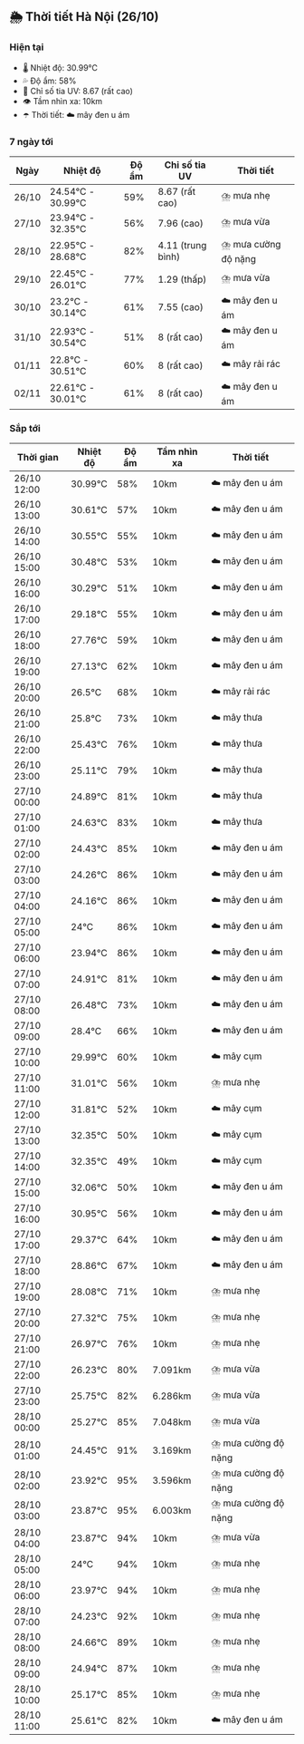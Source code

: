 ## 🌦️ Thời tiết Hà Nội (26/10)

### Hiện tại

- 🌡️ Nhiệt độ: 30.99℃
- 💦 Độ ẩm: 58%
- 🌟 Chỉ số tia UV: 8.67 (rất cao)
- 👁️ Tầm nhìn xa: 10km
- ☂️ Thời tiết: ☁️ mây đen u ám

### 7 ngày tới

| Ngày | Nhiệt độ | Độ ẩm | Chỉ số tia UV | Thời tiết |
| --- | --- | --- | --- | --- |
| 26/10 | 24.54℃ - 30.99℃ | 59% | 8.67 (rất cao) | ⛈️ mưa nhẹ |
| 27/10 | 23.94℃ - 32.35℃ | 56% | 7.96 (cao) | ⛈️ mưa vừa |
| 28/10 | 22.95℃ - 28.68℃ | 82% | 4.11 (trung bình) | ⛈️ mưa cường độ nặng |
| 29/10 | 22.45℃ - 26.01℃ | 77% | 1.29 (thấp) | ⛈️ mưa vừa |
| 30/10 | 23.2℃ - 30.14℃ | 61% | 7.55 (cao) | ☁️ mây đen u ám |
| 31/10 | 22.93℃ - 30.54℃ | 51% | 8 (rất cao) | ☁️ mây đen u ám |
| 01/11 | 22.8℃ - 30.51℃ | 60% | 8 (rất cao) | ☁️ mây rải rác |
| 02/11 | 22.61℃ - 30.01℃ | 61% | 8 (rất cao) | ☁️ mây đen u ám |

### Sắp tới

| Thời gian | Nhiệt độ | Độ ẩm | Tầm nhìn xa | Thời tiết |
| --- | --- | --- | --- | --- |
| 26/10 12:00 | 30.99℃ | 58% | 10km | ☁️ mây đen u ám |
| 26/10 13:00 | 30.61℃ | 57% | 10km | ☁️ mây đen u ám |
| 26/10 14:00 | 30.55℃ | 55% | 10km | ☁️ mây đen u ám |
| 26/10 15:00 | 30.48℃ | 53% | 10km | ☁️ mây đen u ám |
| 26/10 16:00 | 30.29℃ | 51% | 10km | ☁️ mây đen u ám |
| 26/10 17:00 | 29.18℃ | 55% | 10km | ☁️ mây đen u ám |
| 26/10 18:00 | 27.76℃ | 59% | 10km | ☁️ mây đen u ám |
| 26/10 19:00 | 27.13℃ | 62% | 10km | ☁️ mây đen u ám |
| 26/10 20:00 | 26.5℃ | 68% | 10km | ☁️ mây rải rác |
| 26/10 21:00 | 25.8℃ | 73% | 10km | ☁️ mây thưa |
| 26/10 22:00 | 25.43℃ | 76% | 10km | ☁️ mây thưa |
| 26/10 23:00 | 25.11℃ | 79% | 10km | ☁️ mây thưa |
| 27/10 00:00 | 24.89℃ | 81% | 10km | ☁️ mây thưa |
| 27/10 01:00 | 24.63℃ | 83% | 10km | ☁️ mây thưa |
| 27/10 02:00 | 24.43℃ | 85% | 10km | ☁️ mây đen u ám |
| 27/10 03:00 | 24.26℃ | 86% | 10km | ☁️ mây đen u ám |
| 27/10 04:00 | 24.16℃ | 86% | 10km | ☁️ mây đen u ám |
| 27/10 05:00 | 24℃ | 86% | 10km | ☁️ mây đen u ám |
| 27/10 06:00 | 23.94℃ | 86% | 10km | ☁️ mây đen u ám |
| 27/10 07:00 | 24.91℃ | 81% | 10km | ☁️ mây đen u ám |
| 27/10 08:00 | 26.48℃ | 73% | 10km | ☁️ mây đen u ám |
| 27/10 09:00 | 28.4℃ | 66% | 10km | ☁️ mây đen u ám |
| 27/10 10:00 | 29.99℃ | 60% | 10km | ☁️ mây cụm |
| 27/10 11:00 | 31.01℃ | 56% | 10km | ⛈️ mưa nhẹ |
| 27/10 12:00 | 31.81℃ | 52% | 10km | ☁️ mây cụm |
| 27/10 13:00 | 32.35℃ | 50% | 10km | ☁️ mây cụm |
| 27/10 14:00 | 32.35℃ | 49% | 10km | ☁️ mây cụm |
| 27/10 15:00 | 32.06℃ | 50% | 10km | ☁️ mây đen u ám |
| 27/10 16:00 | 30.95℃ | 56% | 10km | ☁️ mây đen u ám |
| 27/10 17:00 | 29.37℃ | 64% | 10km | ☁️ mây đen u ám |
| 27/10 18:00 | 28.86℃ | 67% | 10km | ☁️ mây đen u ám |
| 27/10 19:00 | 28.08℃ | 71% | 10km | ⛈️ mưa nhẹ |
| 27/10 20:00 | 27.32℃ | 75% | 10km | ⛈️ mưa nhẹ |
| 27/10 21:00 | 26.97℃ | 76% | 10km | ⛈️ mưa nhẹ |
| 27/10 22:00 | 26.23℃ | 80% | 7.091km | ⛈️ mưa vừa |
| 27/10 23:00 | 25.75℃ | 82% | 6.286km | ⛈️ mưa vừa |
| 28/10 00:00 | 25.27℃ | 85% | 7.048km | ⛈️ mưa vừa |
| 28/10 01:00 | 24.45℃ | 91% | 3.169km | ⛈️ mưa cường độ nặng |
| 28/10 02:00 | 23.92℃ | 95% | 3.596km | ⛈️ mưa cường độ nặng |
| 28/10 03:00 | 23.87℃ | 95% | 6.003km | ⛈️ mưa cường độ nặng |
| 28/10 04:00 | 23.87℃ | 94% | 10km | ⛈️ mưa vừa |
| 28/10 05:00 | 24℃ | 94% | 10km | ⛈️ mưa nhẹ |
| 28/10 06:00 | 23.97℃ | 94% | 10km | ⛈️ mưa nhẹ |
| 28/10 07:00 | 24.23℃ | 92% | 10km | ⛈️ mưa nhẹ |
| 28/10 08:00 | 24.66℃ | 89% | 10km | ⛈️ mưa nhẹ |
| 28/10 09:00 | 24.94℃ | 87% | 10km | ⛈️ mưa nhẹ |
| 28/10 10:00 | 25.17℃ | 85% | 10km | ⛈️ mưa nhẹ |
| 28/10 11:00 | 25.61℃ | 82% | 10km | ☁️ mây đen u ám |
